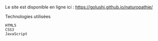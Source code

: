 
Le site est disponible en ligne ici : https://golushi.github.io/naturopathie/

Technologies utilisées

    HTML5
    CSS3
    JavaScript
